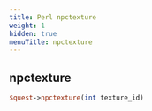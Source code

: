 ```yaml
---
title: Perl npctexture
weight: 1
hidden: true
menuTitle: npctexture
---
```

## npctexture
```perl
$quest->npctexture(int texture_id)
```